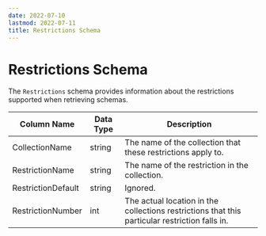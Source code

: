 ```yaml
---
date: 2022-07-10
lastmod: 2022-07-11
title: Restrictions Schema
---
```


# Restrictions Schema

The `Restrictions` schema provides information about the restrictions supported when retrieving schemas.

Column Name | Data Type | Description
--- | --- | ---
CollectionName | string | The name of the collection that these restrictions apply to.
RestrictionName | string | The name of the restriction in the collection.
RestrictionDefault | string | Ignored.
RestrictionNumber | int | The actual location in the collections restrictions that this particular restriction falls in.
